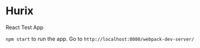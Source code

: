 # Hurix
React Test App

`npm start` to run the app.
Go to `http://localhost:8080/webpack-dev-server/`
